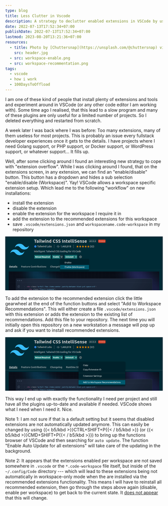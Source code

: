 ```yaml
---
type: blog
title: Less Clutter in Vscode
description: A strategy to declutter enabled extensions in VSCode by using a workspace specific extension setup.
date: 2022-07-13T17:52:34+07:00
publishDate: 2022-07-13T17:52:34+07:00
lastmod: 2023-08-20T13:21:36+07:00
resources:
  - title: Photo by [Chuttersnap](https://unsplash.com/@chuttersnap) via [Unsplash](https://unsplash.com/)
    src: header.jpg
  - src: workspace-enable.png
  - src: workspace-recommentation.png
tags:
  - vscode
  - how i work
  - 100DaysToOffload
---
```


I am one of these kind of people that install plenty of extensions and tools and experiment around in VSCode (or any other code editor I am working with). Some time ago I realised, that this lead to a slow program and many of these plugins are only useful for a limited number of projects. So I deleted everything and restarted from scratch.

A week later I was back where I was before: Too many extensions, many of them useless for most projects. This is probably an issue every fullstack developer experiences once it gets to the details. I have projects where I need Golang support, or PHP support, or Docker support, or WordPress support, or whatever support… It fills up.

Well, after some clicking around I found an interesting new strategy to cope with "extension overflow". While I was clicking around I found, that on the extensions screen, in any extension, we can find an "enable/disable" button. This button has a dropdown and hides a sub selection "enable/disable (Workspace)". Yay! VSCode allows a workspace specific extension setup. Which lead me to the following "workflow" on new installations:

*   install the extension
*   disable the extension
*   enable the extension for the workspace I require it in
*   add the extension to the recommended extensions for this workspace
*   save `.vscode/extensions.json` and `workspacename.code-workspace` in my repository

![workspace enable](workspace-enable.png)

To add the extension to the recommended extension click the little gearwheel at the end of the function buttons and select "Add to Workspace Recommendations". This will either create a file `.vscode/extensions.json` with this extension or adds the extension to the existing list of recommendations. Add this file to your repository. The next time you will initially open this repository on a new workstation a message will pop up and ask if you want to install recommended extensions.

![workspace enable](workspace-recommendations.png)

This way I end up with exactly the functionality I need per project and still have all the plugins up-to-date and available if needed. VSCode shows what I need when I need it. Nice.

Note 1: I am not sure if that is a default setting but it seems that disabled extensions are not automatically updated anymore. This can easily be changed by using {{< b5/kbd >}}CTRL+SHIFT+P{{< / b5/kbd >}} (or {{< b5/kbd >}}CMD+SHIFT+P{{< / b5/kbd >}}) to bring up the functions browser of VSCode and then searching for `auto update`. The function "Enable Auto Update for all extensions" will take care of the updating in the background.

Note 2: It appears that the extensions enabled per workspace are not saved somewhere in `.vscode` or the `*.code-workspace` file itself, but inside of the `~/.config/Code` directory --- which will lead to these extensions being not automatically in workspace-only mode when the are installed via the recommended extensions functionality. This means I will have to reinstall all recommended extension, then go through the steps above again (disable, enable per workspace) to get back to the current state. It [does not appear](https://github.com/microsoft/vscode/issues/15611) that this will change.
